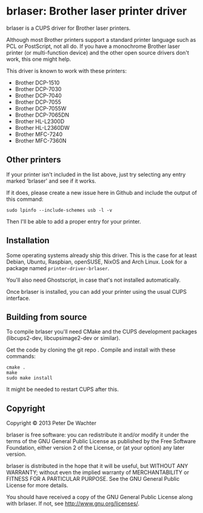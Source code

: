 brlaser: Brother laser printer driver
=====================================

brlaser is a CUPS driver for Brother laser printers.

Although most Brother printers support a standard printer language
such as PCL or PostScript, not all do. If you have a monochrome
Brother laser printer (or multi-function device) and the other open
source drivers don't work, this one might help.

This driver is known to work with these printers:

* Brother DCP-1510
* Brother DCP-7030
* Brother DCP-7040
* Brother DCP-7055
* Brother DCP-7055W
* Brother DCP-7065DN
* Brother HL-L2300D
* Brother HL-L2360DW
* Brother MFC-7240
* Brother MFC-7360N


Other printers
--------------

If your printer isn't included in the list above, just try selecting
any entry marked 'brlaser' and see if it works.

If it does, please create a new issue here in Github and include the
output of this command:

    sudo lpinfo --include-schemes usb -l -v

Then I'll be able to add a proper entry for your printer.


Installation
------------

Some operating systems already ship this driver. This is the case for
at least Debian, Ubuntu, Raspbian, openSUSE, NixOS and Arch Linux.
Look for a package named `printer-driver-brlaser`.

You'll also need Ghostscript, in case that's not installed
automatically.

Once brlaser is installed, you can add your printer using the usual
CUPS interface.


Building from source
--------------------

To compile brlaser you'll need CMake and the CUPS development packages
(libcups2-dev, libcupsimage2-dev or similar).

Get the code by cloning the git repo <!-- or downloading the [latest
release] -->. Compile and install with these commands:

    cmake .
    make
    sudo make install

It might be needed to restart CUPS after this.

[latest release]: https://github.com/pdewacht/brlaser/releases/latest


Copyright
---------

Copyright © 2013 Peter De Wachter

brlaser is free software: you can redistribute it and/or modify
it under the terms of the GNU General Public License as published by
the Free Software Foundation, either version 2 of the License, or
(at your option) any later version.

brlaser is distributed in the hope that it will be useful,
but WITHOUT ANY WARRANTY; without even the implied warranty of
MERCHANTABILITY or FITNESS FOR A PARTICULAR PURPOSE.  See the
GNU General Public License for more details.

You should have received a copy of the GNU General Public License
along with brlaser.  If not, see <http://www.gnu.org/licenses/>.
